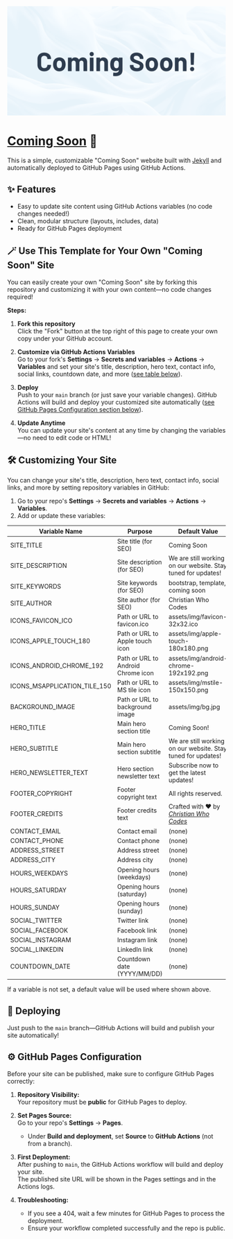 ![](assets/img/readme.png)

# [Coming Soon](https://github.com/christianwhocodes/ComingSoon) 🚀

This is a simple, customizable "Coming Soon" website built with [Jekyll](https://jekyllrb.com/) and automatically deployed to GitHub Pages using GitHub Actions.

## ✨ Features

- Easy to update site content using GitHub Actions variables (no code changes needed!)
- Clean, modular structure (layouts, includes, data)
- Ready for GitHub Pages deployment

## 🪄 Use This Template for Your Own "Coming Soon" Site

You can easily create your own "Coming Soon" site by forking this repository and customizing it with your own content—no code changes required!

**Steps:**
1. **Fork this repository**  
   Click the "Fork" button at the top right of this page to create your own copy under your GitHub account.

2. **Customize via GitHub Actions Variables**  
   Go to your fork's **Settings** → **Secrets and variables** → **Actions** → **Variables** and set your site's title, description, hero text, contact info, social links, countdown date, and more ([see table below](#️-customizing-your-site)).

3. **Deploy**  
   Push to your `main` branch (or just save your variable changes). GitHub Actions will build and deploy your customized site automatically ([see GitHub Pages Configuration section below](#️-github-pages-configuration)).

4. **Update Anytime**  
   You can update your site's content at any time by changing the variables—no need to edit code or HTML!

## 🛠️ Customizing Your Site

You can change your site's title, description, hero text, contact info, social links, and more by setting repository variables in GitHub:

1. Go to your repo's **Settings** → **Secrets and variables** → **Actions** → **Variables**.
2. Add or update these variables:

| Variable Name                  | Purpose                              | Default Value                                                                 | Example Value                        |
|--------------------------------|--------------------------------------|-------------------------------------------------------------------------------|--------------------------------------|
| SITE_TITLE                     | Site title (for SEO)                 | Coming Soon                                                                  | My Awesome Website                   |
| SITE_DESCRIPTION               | Site description (for SEO)           | We are still working on our website. Stay tuned for updates!                 | The coolest website ever made!       |
| SITE_KEYWORDS                  | Site keywords (for SEO)              | bootstrap, template, coming soon                                             | awesome, website, coming soon        |
| SITE_AUTHOR                    | Site author (for SEO)                | Christian Who Codes                                                          | Kevin Wakhisi                        |
| ICONS_FAVICON_ICO              | Path or URL to favicon.ico           | assets/img/favicon-32x32.ico                                                 | https://example.com/favicon.ico      |
| ICONS_APPLE_TOUCH_180          | Path or URL to Apple touch icon      | assets/img/apple-touch-180x180.png                                           | https://example.com/apple-touch-icon.png |
| ICONS_ANDROID_CHROME_192       | Path or URL to Android Chrome icon   | assets/img/android-chrome-192x192.png                                        | https://example.com/android-chrome-192x192.png |
| ICONS_MSAPPLICATION_TILE_150   | Path or URL to MS tile icon          | assets/img/mstile-150x150.png                                                | https://example.com/mstile-150x150.png |
| BACKGROUND_IMAGE               | Path or URL to background image      | assets/img/bg.jpg                                                            | https://example.com/bg.jpg           |
| HERO_TITLE                     | Main hero section title              | Coming Soon!                                                                 | Welcome to Awesomeness!              |
| HERO_SUBTITLE                  | Main hero section subtitle           | We are still working on our website. Stay tuned for updates!                 | Where dreams come true!              |
| HERO_NEWSLETTER_TEXT           | Hero section newsletter text         | Subscribe now to get the latest updates!                                     | Subscribe for updates!               |
| FOOTER_COPYRIGHT               | Footer copyright text                | All rights reserved.                                                         | All Rights Reserved                  |
| FOOTER_CREDITS                 | Footer credits text                  | Crafted with ❤️ by <a href="https://github.com/christianwhocodes" target="_blank" rel="noopener"><em>Christian Who Codes</em></a> | Designed by Jane Doe                 |
| CONTACT_EMAIL                  | Contact email                        | (none)                                                                       | hello@myawesome.com                  |
| CONTACT_PHONE                  | Contact phone                        | (none)                                                                       | +254 777 AWESOME                     |
| ADDRESS_STREET                 | Address street                       | (none)                                                                       | 00600 Ngara Rd                       |
| ADDRESS_CITY                   | Address city                         | (none)                                                                       | Nairobi, Kenya                       |
| HOURS_WEEKDAYS                 | Opening hours (weekdays)             | (none)                                                                       | 9AM - 5PM                            |
| HOURS_SATURDAY                 | Opening hours (saturday)             | (none)                                                                       | 9AM - 5PM                            |
| HOURS_SUNDAY                   | Opening hours (sunday)               | (none)                                                                       | Closed                               |
| SOCIAL_TWITTER                 | Twitter link                         | (none)                                                                       | https://twitter.com/myawesome        |
| SOCIAL_FACEBOOK                | Facebook link                        | (none)                                                                       | https://facebook.com/myawesome       |
| SOCIAL_INSTAGRAM               | Instagram link                       | (none)                                                                       | https://instagram.com/myawesome      |
| SOCIAL_LINKEDIN                | LinkedIn link                        | (none)                                                                       | https://linkedin.com/in/myawesome    |
| COUNTDOWN_DATE                 | Countdown date (YYYY/MM/DD)          | (none)                                                                       | 2025/12/3                            |

If a variable is not set, a default value will be used where shown above.

## 🚀 Deploying

Just push to the `main` branch—GitHub Actions will build and publish your site automatically!

## ⚙️ GitHub Pages Configuration

Before your site can be published, make sure to configure GitHub Pages correctly:

1. **Repository Visibility:**  
   Your repository must be **public** for GitHub Pages to deploy.

2. **Set Pages Source:**  
   Go to your repo's **Settings** → **Pages**.  
   - Under **Build and deployment**, set **Source** to **GitHub Actions** (not from a branch).

3. **First Deployment:**  
   After pushing to `main`, the GitHub Actions workflow will build and deploy your site.  
   The published site URL will be shown in the Pages settings and in the Actions logs.

4. **Troubleshooting:**  
   - If you see a 404, wait a few minutes for GitHub Pages to process the deployment.
   - Ensure your workflow completed successfully and the repo is public.